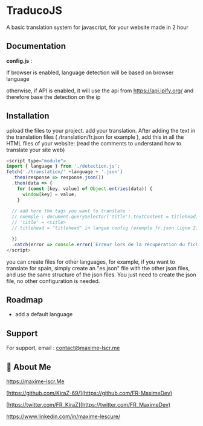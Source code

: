 
# TraducoJS

A basic translation system for javascript, for your website made in 2 hour


## Documentation

**config.js** :

If browser is enabled, language detection will be based on browser language

otherwise, if API is enabled, it will use the api from https://api.ipify.org/ and therefore base the detection on the ip




## Installation

upload the files to your project. add your translation. After adding the text in the translation files ( /translation/fr.json for example ), add this in all the HTML files of your website: (read the comments to understand how to translate your site web)

```javascript
<script type="module">
import { language } from './detection.js';
fetch('./translation/' +language + '.json')
  .then(response => response.json())
  .then(data => {
    for (const [key, value] of Object.entries(data)) {
      window[key] = value;
    }
  
  // add here the tags you want to translate :
  // exemple : document.querySelector('title').textContent = titlehead;
  // 'title' = <title>
  // titlehead = "titlehead" in langue config (exemple fr.json ligne 2) 

  })
  .catch(error => console.error(`Erreur lors de la récupération du fichier JSON : ${error}`));
</script>
```




you can create files for other languages, for example, if you want to translate for spain, simply create an "es.json" file with the other json files, and use the same structure of the json files. You just need to create the json file, no other configuration is needed.



    
## Roadmap

- add a default language



## Support

For support, email : contact@maxime-lscr.me


## 🚀 About Me
https://maxime-lscr.Me 

[https://github.com/KiraZ-69/](https://github.com/FR-MaximeDev)

[https://twitter.com/FR_KiraZ](https://twitter.com/FR_MaximeDev)

https://www.linkedin.com/in/maxime-lescure/
